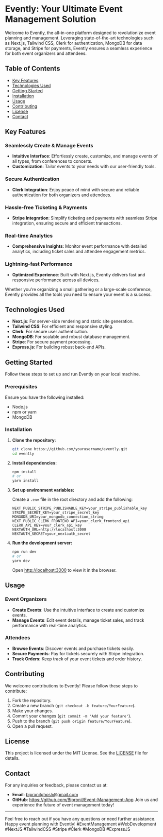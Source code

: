 # Evently: Your Ultimate Event Management Solution

Welcome to Evently, the all-in-one platform designed to revolutionize event planning and management. Leveraging state-of-the-art technologies such as Next.js, Tailwind CSS, Clerk for authentication, MongoDB for data storage, and Stripe for payments, Evently ensures a seamless experience for both event organizers and attendees.

## Table of Contents

- [Key Features](#key-features)
- [Technologies Used](#technologies-used)
- [Getting Started](#getting-started)
- [Installation](#installation)
- [Usage](#usage)
- [Contributing](#contributing)
- [License](#license)
- [Contact](#contact)

## Key Features

### Seamlessly Create & Manage Events
- **Intuitive Interface**: Effortlessly create, customize, and manage events of all types, from conferences to concerts.
- **Customization**: Tailor events to your needs with our user-friendly tools.

### Secure Authentication
- **Clerk Integration**: Enjoy peace of mind with secure and reliable authentication for both organizers and attendees.

### Hassle-free Ticketing & Payments
- **Stripe Integration**: Simplify ticketing and payments with seamless Stripe integration, ensuring secure and efficient transactions.

### Real-time Analytics
- **Comprehensive Insights**: Monitor event performance with detailed analytics, including ticket sales and attendee engagement metrics.

### Lightning-fast Performance
- **Optimized Experience**: Built with Next.js, Evently delivers fast and responsive performance across all devices.

Whether you're organizing a small gathering or a large-scale conference, Evently provides all the tools you need to ensure your event is a success.

## Technologies Used

- **Next.js**: For server-side rendering and static site generation.
- **Tailwind CSS**: For efficient and responsive styling.
- **Clerk**: For secure user authentication.
- **MongoDB**: For scalable and robust database management.
- **Stripe**: For secure payment processing.
- **Express.js**: For building robust back-end APIs.

## Getting Started

Follow these steps to set up and run Evently on your local machine.

### Prerequisites

Ensure you have the following installed:
- Node.js
- npm or yarn
- MongoDB

### Installation

1. **Clone the repository:**

   ```bash
   git clone https://github.com/yourusername/evently.git
   cd evently
   ```

2. **Install dependencies:**

   ```bash
   npm install
   # or
   yarn install
   ```

3. **Set up environment variables:**

   Create a `.env` file in the root directory and add the following:

   ```env
   NEXT_PUBLIC_STRIPE_PUBLISHABLE_KEY=your_stripe_publishable_key
   STRIPE_SECRET_KEY=your_stripe_secret_key
   MONGODB_URI=your_mongodb_connection_string
   NEXT_PUBLIC_CLERK_FRONTEND_API=your_clerk_frontend_api
   CLERK_API_KEY=your_clerk_api_key
   NEXTAUTH_URL=http://localhost:3000
   NEXTAUTH_SECRET=your_nextauth_secret
   ```

4. **Run the development server:**

   ```bash
   npm run dev
   # or
   yarn dev
   ```

   Open [http://localhost:3000](http://localhost:3000) to view it in the browser.

## Usage

### Event Organizers

- **Create Events**: Use the intuitive interface to create and customize events.
- **Manage Events**: Edit event details, manage ticket sales, and track performance with real-time analytics.

### Attendees

- **Browse Events**: Discover events and purchase tickets easily.
- **Secure Payments**: Pay for tickets securely with Stripe integration.
- **Track Orders**: Keep track of your event tickets and order history.

## Contributing

We welcome contributions to Evently! Please follow these steps to contribute:

1. Fork the repository.
2. Create a new branch (`git checkout -b feature/YourFeature`).
3. Make your changes.
4. Commit your changes (`git commit -m 'Add your feature'`).
5. Push to the branch (`git push origin feature/YourFeature`).
6. Open a pull request.

## License

This project is licensed under the MIT License. See the [LICENSE](LICENSE) file for details.

## Contact

For any inquiries or feedback, please contact us at:
- **Email**: bipronilghosh@gmail.com
- **GitHub**: https://github.com/Bipronil/Event-Management-App
Join us and experience the future of event management today!

---
Feel free to reach out if you have any questions or need further assistance. Happy event planning with Evently! #EventManagement #WebDevelopment #NextJS #TailwindCSS #Stripe #Clerk #MongoDB #ExpressJS
